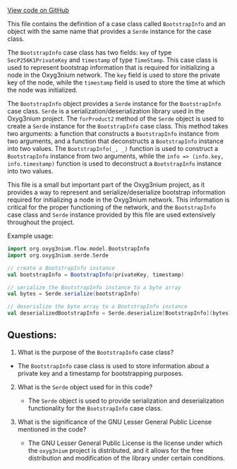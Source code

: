[View code on GitHub](https://github.com/oxyg3nium/oxyg3nium/flow/src/main/scala/org/oxyg3nium/flow/model/BootstrapInfo.scala)

This file contains the definition of a case class called `BootstrapInfo` and an object with the same name that provides a `Serde` instance for the case class. 

The `BootstrapInfo` case class has two fields: `key` of type `SecP256K1PrivateKey` and `timestamp` of type `TimeStamp`. This case class is used to represent bootstrap information that is required for initializing a node in the Oxyg3nium network. The `key` field is used to store the private key of the node, while the `timestamp` field is used to store the time at which the node was initialized.

The `BootstrapInfo` object provides a `Serde` instance for the `BootstrapInfo` case class. `Serde` is a serialization/deserialization library used in the Oxyg3nium project. The `forProduct2` method of the `Serde` object is used to create a `Serde` instance for the `BootstrapInfo` case class. This method takes two arguments: a function that constructs a `BootstrapInfo` instance from two arguments, and a function that deconstructs a `BootstrapInfo` instance into two values. The `BootstrapInfo(_, _)` function is used to construct a `BootstrapInfo` instance from two arguments, while the `info => (info.key, info.timestamp)` function is used to deconstruct a `BootstrapInfo` instance into two values.

This file is a small but important part of the Oxyg3nium project, as it provides a way to represent and serialize/deserialize bootstrap information required for initializing a node in the Oxyg3nium network. This information is critical for the proper functioning of the network, and the `BootstrapInfo` case class and `Serde` instance provided by this file are used extensively throughout the project. 

Example usage:

```scala
import org.oxyg3nium.flow.model.BootstrapInfo
import org.oxyg3nium.serde.Serde

// create a BootstrapInfo instance
val bootstrapInfo = BootstrapInfo(privateKey, timestamp)

// serialize the BootstrapInfo instance to a byte array
val bytes = Serde.serialize(bootstrapInfo)

// deserialize the byte array to a BootstrapInfo instance
val deserializedBootstrapInfo = Serde.deserialize[BootstrapInfo](bytes)
```
## Questions: 
 1. What is the purpose of the `BootstrapInfo` case class?
   - The `BootstrapInfo` case class is used to store information about a private key and a timestamp for bootstrapping purposes.

2. What is the `Serde` object used for in this code?
   - The `Serde` object is used to provide serialization and deserialization functionality for the `BootstrapInfo` case class.

3. What is the significance of the GNU Lesser General Public License mentioned in the code?
   - The GNU Lesser General Public License is the license under which the `oxyg3nium` project is distributed, and it allows for the free distribution and modification of the library under certain conditions.